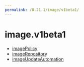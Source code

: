 ```yaml
---
permalink: /0.21.1/image/v1beta1/
---
```


# image.v1beta1



* [imagePolicy](imagePolicy.md)
* [imageRepository](imageRepository.md)
* [imageUpdateAutomation](imageUpdateAutomation.md)